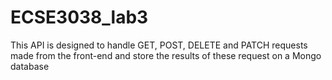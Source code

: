 # ECSE3038_lab3
This API is designed to handle GET, POST, DELETE and PATCH requests made from the front-end and store the results of these request on a Mongo database
